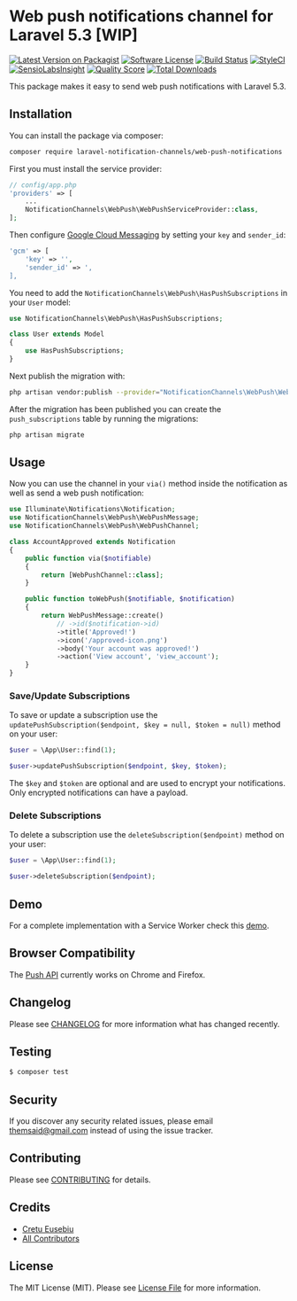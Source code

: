 # Web push notifications channel for Laravel 5.3 [WIP]

[![Latest Version on Packagist](https://img.shields.io/packagist/v/laravel-notification-channels/webpush.svg?style=flat-square)](https://packagist.org/packages/laravel-notification-channels/webpush)
[![Software License](https://img.shields.io/badge/license-MIT-brightgreen.svg?style=flat-square)](LICENSE.md)
[![Build Status](https://img.shields.io/travis/laravel-notification-channels/webpush/master.svg?style=flat-square)](https://travis-ci.org/laravel-notification-channels/webpush)
[![StyleCI](https://styleci.io/repos/65542206/shield)](https://styleci.io/repos/65542206)
[![SensioLabsInsight](https://img.shields.io/sensiolabs/i/xxx.svg?style=flat-square)](https://insight.sensiolabs.com/projects/xxx)
[![Quality Score](https://img.shields.io/scrutinizer/g/laravel-notification-channels/webpush.svg?style=flat-square)](https://scrutinizer-ci.com/g/laravel-notification-channels/webpush)
[![Total Downloads](https://img.shields.io/packagist/dt/laravel-notification-channels/webpush.svg?style=flat-square)](https://packagist.org/packages/laravel-notification-channels/webpush)

This package makes it easy to send web push notifications with Laravel 5.3.


## Installation

You can install the package via composer:

``` bash
composer require laravel-notification-channels/web-push-notifications
```

First you must install the service provider:

``` php
// config/app.php
'providers' => [
    ...
    NotificationChannels\WebPush\WebPushServiceProvider::class,
];
```

Then configure [Google Cloud Messaging](https://console.cloud.google.com) by setting your `key` and `sender_id`:

``` php
'gcm' => [
    'key' => '',
    'sender_id' => ',
],
```

You need to add the `NotificationChannels\WebPush\HasPushSubscriptions` in your `User` model:

``` php
use NotificationChannels\WebPush\HasPushSubscriptions;

class User extends Model
{
    use HasPushSubscriptions;
}
```

Next publish the migration with:

``` bash
php artisan vendor:publish --provider="NotificationChannels\WebPush\WebPushServiceProvider" --tag="migrations"
```

After the migration has been published you can create the `push_subscriptions` table by running the migrations:

``` bash
php artisan migrate
```

## Usage

Now you can use the channel in your `via()` method inside the notification as well as send a web push notification:

``` php
use Illuminate\Notifications\Notification;
use NotificationChannels\WebPush\WebPushMessage;
use NotificationChannels\WebPush\WebPushChannel;

class AccountApproved extends Notification
{
    public function via($notifiable)
    {
        return [WebPushChannel::class];
    }

    public function toWebPush($notifiable, $notification)
    {
        return WebPushMessage::create()
            // ->id($notification->id)
            ->title('Approved!')
            ->icon('/approved-icon.png')
            ->body('Your account was approved!')
            ->action('View account', 'view_account');
    }
}
```

### Save/Update Subscriptions

To save or update a subscription use the `updatePushSubscription($endpoint, $key = null, $token = null)` method on your user:

``` php
$user = \App\User::find(1);

$user->updatePushSubscription($endpoint, $key, $token);
```

The `$key` and `$token` are optional and are used to encrypt your notifications. Only encrypted notifications can have a payload.

### Delete Subscriptions

To delete a subscription use the `deleteSubscription($endpoint)` method on your user:

``` php
$user = \App\User::find(1);

$user->deleteSubscription($endpoint);
```

## Demo

For a complete implementation with a Service Worker check this [demo](https://github.com/cretueusebiu/laravel-web-push-demo). 

## Browser Compatibility

The [Push API](https://developer.mozilla.org/en/docs/Web/API/Push_API) currently works on Chrome and Firefox.

## Changelog

Please see [CHANGELOG](CHANGELOG.md) for more information what has changed recently.

## Testing
    
``` bash
$ composer test
```

## Security

If you discover any security related issues, please email themsaid@gmail.com instead of using the issue tracker.

## Contributing

Please see [CONTRIBUTING](CONTRIBUTING.md) for details.

## Credits

- [Cretu Eusebiu](https://github.com/cretueusebiu)
- [All Contributors](../../contributors)

## License

The MIT License (MIT). Please see [License File](LICENSE.md) for more information.
